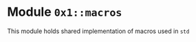
<a name="0x1_macros"></a>

# Module `0x1::macros`

This module holds shared implementation of macros used in <code>std</code>




<pre><code></code></pre>


[//]: # ("File containing references which can be used from documentation")
